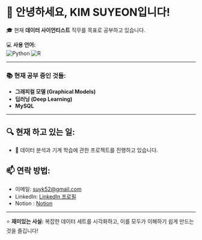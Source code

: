 # 👋 안녕하세요, KIM SUYEON입니다!

🎓 현재 **데이터 사이언티스트** 직무를 목표로 공부하고 있습니다.

💻 **사용 언어:**  
![Python](https://img.shields.io/badge/Python-3776AB?style=for-the-badge&logo=python&logoColor=white)
![R](https://img.shields.io/badge/R-276DC3?style=for-the-badge&logo=r&logoColor=white)

---

### 📚 **현재 공부 중인 것들:**
- **그래피컬 모델 (Graphical Models)**
- **딥러닝 (Deep Learning)**
- **MySQL**

---

## 🔍 **현재 하고 있는 일:**
- 📝 데이터 분석과 기계 학습에 관한 프로젝트를 진행하고 있습니다.

## 📫 **연락 방법:**
- 이메일: [suyk52@gmail.com](mailto:suyk52@gmail.com)
- LinkedIn: [LinkedIn 프로필](https://www.linkedin.com/in/suyeon-kim-688360317/)
- Notion : [Notion](https://www.notion.so/c12777c8a0734946adc58d9d0b217752)
---

⭐️ **재미있는 사실:** 복잡한 데이터 세트를 시각화하고, 이를 모두가 이해하기 쉽게 만드는 것을 즐깁니다!
